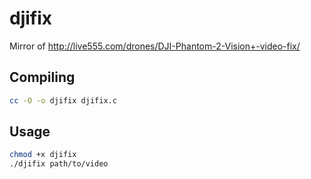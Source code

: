 # djifix

Mirror of http://live555.com/drones/DJI-Phantom-2-Vision+-video-fix/

## Compiling

```bash
cc -O -o djifix djifix.c
```

## Usage

```bash
chmod +x djifix
./djifix path/to/video
```
